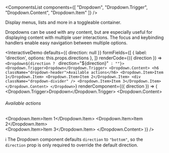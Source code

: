 <ComponentsList
  components={[
    "Dropdown",
    "Dropdown.Trigger",
    "Dropdown.Content",
    "Dropdown.Item"
  ]}
/>

Display menus, lists and more in a toggleable container.

Dropdowns can be used with any content, but are especially useful for displaying
content with multiple user interactions. The focus and keybinding handlers
enable easy navigation between multiple options.

<InteractiveDemo
  defaults={{ direction: null }}
  formFields={[
    { label: 'direction', options: this.props.directions },
  ]}
  renderCode={({ direction }) => `<Dropdown${direction ? ` direction="${direction}"` : ""}>
  <Dropdown.Trigger>Dropdown</Dropdown.Trigger>
  <Dropdown.Content>
    <h6 className="dropdown-header">Available actions</h6>
    <Dropdown.Item>Item 1</Dropdown.Item>
    <Dropdown.Item>Item 2</Dropdown.Item>
    <div className="dropdown-divider" />
    <Dropdown.Item>Item 3</Dropdown.Item>
  </Dropdown.Content>
</Dropdown>`}
  renderComponent={({ direction }) => (
    <Dropdown direction={direction}>
      <Dropdown.Trigger>Dropdown</Dropdown.Trigger>
      <Dropdown.Content>
        <h6 className="dropdown-header">Available actions</h6>
        <Dropdown.Item>Item 1</Dropdown.Item>
        <Dropdown.Item>Item 2</Dropdown.Item>
        <div className="dropdown-divider" />
        <Dropdown.Item>Item 3</Dropdown.Item>
      </Dropdown.Content>
    </Dropdown>
  )}
/>

<Alert color="info">
  ℹ️ The Dropdown component defaults <code>direction</code> to
  <code>"bottom"</code>, so the <code>direction</code> prop is only required to
  override the default direction.
</Alert>

<PropsDocs activeComponent directionalComponent="bottom" />
